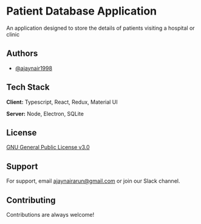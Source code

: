 # Patient Database Application

An application designed to store the details of patients visiting a hospital or clinic

## Authors

- [@ajaynair1998](https://www.github.com/ajaynair1998)

## Tech Stack

**Client:** Typescript, React, Redux, Material UI

**Server:** Node, Electron, SQLite

## License

[GNU General Public License v3.0](https://github.com/ajaynair1998/patient-db-typescript-april-11/blob/main/LICENSE)

## Support

For support, email ajaynairarun@gmail.com or join our Slack channel.

## Contributing

Contributions are always welcome!

